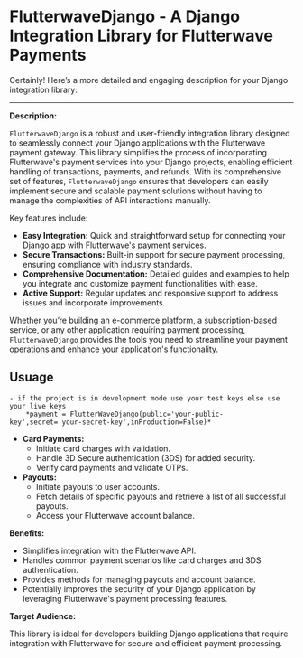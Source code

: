 # FlutterwaveDjango - A Django Integration Library for Flutterwave Payments

Certainly! Here’s a more detailed and engaging description for your Django integration library:

---

**Description:**

`FlutterwaveDjango` is a robust and user-friendly integration library designed to seamlessly connect your Django applications with the Flutterwave payment gateway. This library simplifies the process of incorporating Flutterwave's payment services into your Django projects, enabling efficient handling of transactions, payments, and refunds. With its comprehensive set of features, `FlutterwaveDjango` ensures that developers can easily implement secure and scalable payment solutions without having to manage the complexities of API interactions manually.

Key features include:

- **Easy Integration:** Quick and straightforward setup for connecting your Django app with Flutterwave's payment services.
- **Secure Transactions:** Built-in support for secure payment processing, ensuring compliance with industry standards.
- **Comprehensive Documentation:** Detailed guides and examples to help you integrate and customize payment functionalities with ease.
- **Active Support:** Regular updates and responsive support to address issues and incorporate improvements.

Whether you’re building an e-commerce platform, a subscription-based service, or any other application requiring payment processing, `FlutterwaveDjango` provides the tools you need to streamline your payment operations and enhance your application's functionality.

## Usuage
    - if the project is in development mode use your test keys else use your live keys
        *payment = FlutterWaveDjango(public='your-public-key',secret='your-secret-key',inProduction=False)*
* **Card Payments:**
    * Initiate card charges with validation.
    * Handle 3D Secure authentication (3DS) for added security.
    * Verify card payments and validate OTPs.
* **Payouts:**
    * Initiate payouts to user accounts.
    * Fetch details of specific payouts and retrieve a list of all successful payouts.
    * Access your Flutterwave account balance.

**Benefits:**

* Simplifies integration with the Flutterwave API.
* Handles common payment scenarios like card charges and 3DS authentication.
* Provides methods for managing payouts and account balance.
* Potentially improves the security of your Django application by leveraging Flutterwave's payment processing features.

**Target Audience:**

This library is ideal for developers building Django applications that require integration with Flutterwave for secure and efficient payment processing.
